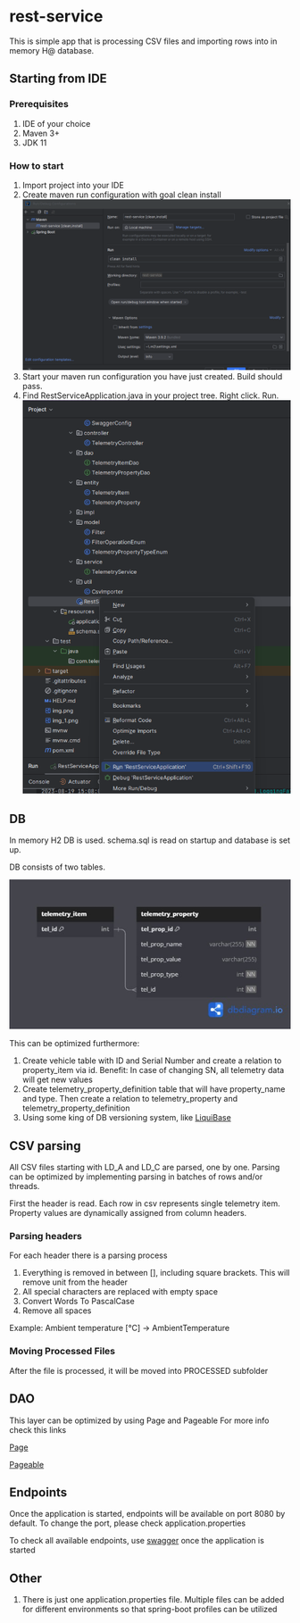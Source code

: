 # rest-service
This is simple app that is processing CSV files and importing rows into in memory H@ database.

## Starting from IDE
### Prerequisites
1. IDE of your choice
2. Maven 3+
3. JDK 11

### How to start
1. Import project into your IDE
2. Create maven run configuration with goal clean install
![img_1.png](img_1.png)
3. Start your maven run configuration you have just created. Build should pass.
4. Find RestServiceApplication.java in your project tree. Right click. Run.
![img_2.png](img_2.png)



## DB
In memory H2 DB is used. schema.sql is read on startup and database is set up.

DB consists of two tables. 

![img.png](img.png)

This can be optimized furthermore:

1. Create vehicle table with ID and Serial Number and create a relation to property_item via id.
Benefit: In case of changing SN, all telemetry data will get new values
2. Create telemetry_property_definition table that will have property_name and type. Then create a relation to telemetry_property and telemetry_property_definition
3. Using some king of DB versioning system, like [LiquiBase](https://www.liquibase.org/)

## CSV parsing

All CSV files starting with LD_A and LD_C are parsed, one by one.
Parsing can be optimized by implementing parsing in batches of rows and/or threads.

First the header is read. Each row in csv represents single telemetry item. Property values are dynamically assigned from column headers.

### Parsing headers

For each header there is a parsing process
1. Everything is removed in between [], including square brackets. This will remove unit from the header
2. All special characters are replaced with empty space
3. Convert Words To PascalCase
4. Remove all spaces

Example:
Ambient temperature [°C] -> AmbientTemperature

### Moving Processed Files
After the file is processed, it will be moved into PROCESSED subfolder

## DAO
This layer can be optimized by using Page and Pageable
For more info check this links

[Page](https://docs.spring.io/spring-data/commons/docs/current/api/org/springframework/data/domain/Page.html)

[Pageable](https://docs.spring.io/spring-data/commons/docs/current/api/org/springframework/data/domain/Pageable.html)

## Endpoints

Once the application is started, endpoints will be available on port 8080 by default. To change the port, please check application.properties

To check all available endpoints, use [swagger](http://localhost:8080/swagger-ui.html#) once the application is started

## Other
1. There is just one application.properties file. Multiple files can be added for different environments so that spring-boot profiles can be utilized